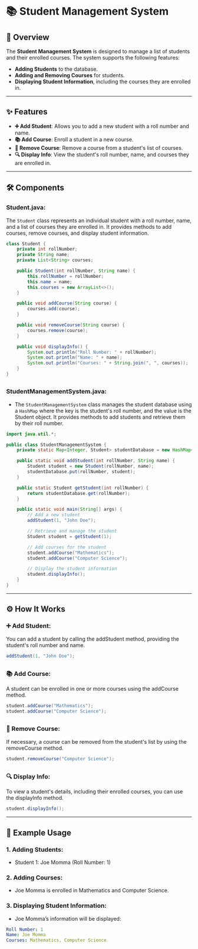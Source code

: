 # 📚 Student Management System

## 📜 Overview

The **Student Management System** is designed to manage a list of students and their enrolled courses. The system supports the following features:
- **Adding Students** to the database.
- **Adding and Removing Courses** for students.
- **Displaying Student Information**, including the courses they are enrolled in.

---

## ✨ Features

- **➕ Add Student**: Allows you to add a new student with a roll number and name.
- **📚 Add Course**: Enroll a student in a new course.
- **📝 Remove Course**: Remove a course from a student's list of courses.
- **🔍 Display Info**: View the student's roll number, name, and courses they are enrolled in.

---

## 🛠 Components

### **Student.java**:
The `Student` class represents an individual student with a roll number, name, and a list of courses they are enrolled in. It provides methods to add courses, remove courses, and display student information.

```java
class Student {
    private int rollNumber;
    private String name;
    private List<String> courses;

    public Student(int rollNumber, String name) {
        this.rollNumber = rollNumber;
        this.name = name;
        this.courses = new ArrayList<>();
    }

    public void addCourse(String course) {
        courses.add(course);
    }

    public void removeCourse(String course) {
        courses.remove(course);
    }

    public void displayInfo() {
        System.out.println("Roll Number: " + rollNumber);
        System.out.println("Name: " + name);
        System.out.println("Courses: " + String.join(", ", courses));
    }
}
```
## 
### StudentManagementSystem.java:
- The `StudentManagementSystem` class manages the student database using a `HashMap` where the key is the student's roll number, and the value is the Student object. It provides methods to add students and retrieve them by their roll number.

```java
import java.util.*;

public class StudentManagementSystem {
    private static Map<Integer, Student> studentDatabase = new HashMap<>();

    public static void addStudent(int rollNumber, String name) {
        Student student = new Student(rollNumber, name);
        studentDatabase.put(rollNumber, student);
    }

    public static Student getStudent(int rollNumber) {
        return studentDatabase.get(rollNumber);
    }

    public static void main(String[] args) {
        // Add a new student
        addStudent(1, "John Doe");

        // Retrieve and manage the student
        Student student = getStudent(1);

        // Add courses for the student
        student.addCourse("Mathematics");
        student.addCourse("Computer Science");

        // Display the student information
        student.displayInfo();
    }
}
```

---
## ⚙️ How It Works
### ➕ Add Student: 
You can add a student by calling the addStudent method, providing the student's roll number and name.

```java
addStudent(1, "John Doe");
```
##
### 📚 Add Course: 
A student can be enrolled in one or more courses using the addCourse method.

```java
student.addCourse("Mathematics");
student.addCourse("Computer Science");
```
##
### 📝 Remove Course: 
If necessary, a course can be removed from the student's list by using the removeCourse method.

```java
student.removeCourse("Computer Science");
```
##
### 🔍 Display Info: 
To view a student's details, including their enrolled courses, you can use the displayInfo method.

```java
student.displayInfo();
```

---
## 📝 Example Usage
### 1. Adding Students:
  - Student 1: Joe Momma (Roll Number: 1)

### 2. Adding Courses:
  - Joe Momma is enrolled in Mathematics and Computer Science.

### 3. Displaying Student Information:
  - Joe Momma’s information will be displayed:

```yaml
Roll Number: 1
Name: Joe Momma
Courses: Mathematics, Computer Science
```
